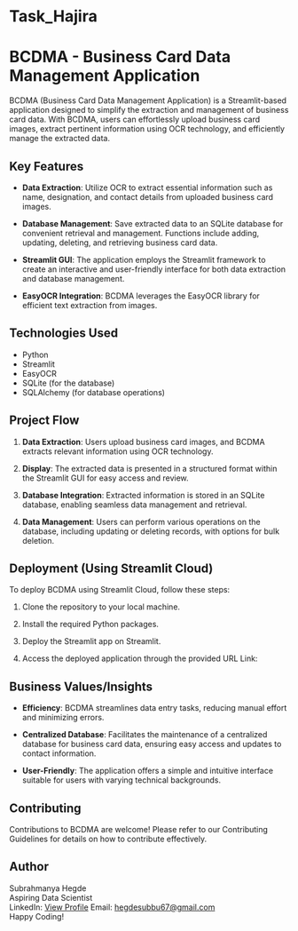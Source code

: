 # Task_Hajira

# BCDMA - Business Card Data Management Application

BCDMA (Business Card Data Management Application) is a Streamlit-based application designed to simplify the extraction and management of business card data. With BCDMA, users can effortlessly upload business card images, extract pertinent information using OCR technology, and efficiently manage the extracted data.

## Key Features

- **Data Extraction**: Utilize OCR to extract essential information such as name, designation, and contact details from uploaded business card images.
  
- **Database Management**: Save extracted data to an SQLite database for convenient retrieval and management. Functions include adding, updating, deleting, and retrieving business card data.

- **Streamlit GUI**: The application employs the Streamlit framework to create an interactive and user-friendly interface for both data extraction and database management.

- **EasyOCR Integration**: BCDMA leverages the EasyOCR library for efficient text extraction from images.

## Technologies Used

- Python
- Streamlit
- EasyOCR
- SQLite (for the database)
- SQLAlchemy (for database operations)

## Project Flow

1. **Data Extraction**: Users upload business card images, and BCDMA extracts relevant information using OCR technology.
  
2. **Display**: The extracted data is presented in a structured format within the Streamlit GUI for easy access and review.

3. **Database Integration**: Extracted information is stored in an SQLite database, enabling seamless data management and retrieval.

4. **Data Management**: Users can perform various operations on the database, including updating or deleting records, with options for bulk deletion.

## Deployment (Using Streamlit Cloud)

To deploy BCDMA using Streamlit Cloud, follow these steps:

1. Clone the repository to your local machine.
  
2. Install the required Python packages.
  
3. Deploy the Streamlit app on Streamlit.
  
4. Access the deployed application through the provided URL
   Link:

## Business Values/Insights

- **Efficiency**: BCDMA streamlines data entry tasks, reducing manual effort and minimizing errors.
  
- **Centralized Database**: Facilitates the maintenance of a centralized database for business card data, ensuring easy access and updates to contact information.
  
- **User-Friendly**: The application offers a simple and intuitive interface suitable for users with varying technical backgrounds.

## Contributing

Contributions to BCDMA are welcome! Please refer to our Contributing Guidelines for details on how to contribute effectively.

## Author

Subrahmanya Hegde  
Aspiring Data Scientist  
LinkedIn: [View Profile]([https://www.linkedin.com/in/subrahmanya-hegde](https://www.linkedin.com/in/subrahmanya-h-b9b9a8226/)https://www.linkedin.com/in/subrahmanya-h-b9b9a8226/)  
Email: hegdesubbu67@gmail.com  
Happy Coding!
